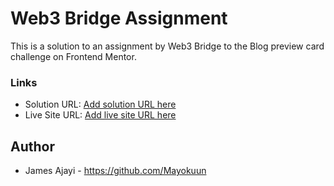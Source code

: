 # Web3 Bridge Assignment

This is a solution to an assignment by Web3 Bridge to the Blog preview card challenge on Frontend Mentor.

### Links

- Solution URL: [Add solution URL here](https://your-solution-url.com)
- Live Site URL: [Add live site URL here](https://your-live-site-url.com)


## Author

- James Ajayi - https://github.com/Mayokuun

